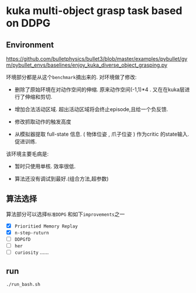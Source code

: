 kuka multi-object grasp task based on DDPG
====  
## Environment  

https://github.com/bulletphysics/bullet3/blob/master/examples/pybullet/gym/pybullet_envs/baselines/enjoy_kuka_diverse_object_grasping.py

环境部分都是从这个`benchmark`摘出来的.
对环境做了修改:
* 删除了原始环境在对动作空间的伸缩. 原来动作空间(-1,1)*4 . 又在在kuka层进行了伸缩和剪切.

* 增加合法活动区域. 超出活动区域将会终止episode,且给一个负反馈.

* 修改抓取动作的触发高度

* 从模拟器提取 full-state 信息. ( 物体位姿 , 爪子位姿 ) 作为critic 的state输入. 促进训练.

该环境主要毛病是:
* 暂时只使用单核. 效率很低.

* 算法还没有调试到最好.(组合方法,超参数)

## 算法选择
算法部分可以选择`标准DDPG` 和如下`improvements`之一
- [x] `Prioritied Memory Replay `
- [x] `n-step-ruturn`
- [ ] `DDPGfD`
- [ ] `her`
- [ ] `curiosity`
......

## run
`./run_bash.sh`